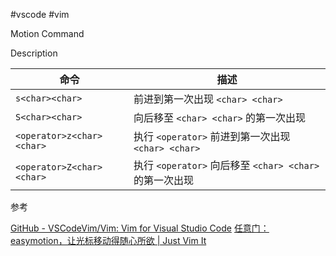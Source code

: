#vscode #vim 

Motion Command

Description

| 命令                      | 描述                                                    |
| ------------------------- | ------------------------------------------------------- |
| `s<char><char>`           | 前进到第一次出现 `<char> <char>`                        |
| `S<char><char>`           | 向后移至 `<char> <char>` 的第一次出现                   |
| `<operator>z<char><char>` | 执行 `<operator>` 前进到第一次出现 `<char> <char> `     |
| `<operator>Z<char><char>` | 执行 `<operator>` 向后移至 `<char> <char>` 的第一次出现 |


参考

[GitHub - VSCodeVim/Vim: Vim for Visual Studio Code](https://github.com/VSCodeVim/Vim/#vim-sneak)
[任意门：easymotion，让光标移动得随心所欲 | Just Vim It](https://vim.nauxscript.com/vim/day-9.html)